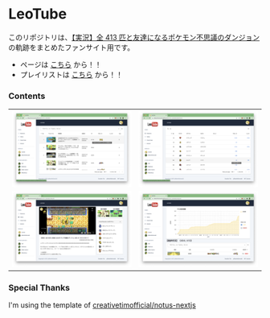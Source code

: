 # LeoTube

このリポジトリは、[【実況】全 413 匹と友達になるポケモン不思議のダンジョン](https://www.youtube.com/playlist?list=PLx2ElhDBB3aBen3kaAsCdI4nyezVWdknV)の軌跡をまとめたファンサイト用です。

- ページは [こちら](https://p0kem0nemerald.github.io/leomon-pokedan/) から！！
- プレイリストは [こちら](https://www.youtube.com/playlist?list=PLx2ElhDBB3aBen3kaAsCdI4nyezVWdknV) から！！

### Contents

|                                  |                                       |
| :------------------------------: | :-----------------------------------: |
|    ![Top Page](media/top.png)    | ![Pokemons Table](media/pokemons.png) |
| ![Video Player](media/video.png) |    ![Analysis](media/analysis.png)    |

### Special Thanks

I'm using the template of [creativetimofficial/notus-nextjs](https://github.com/creativetimofficial/notus-nextjs)
